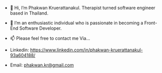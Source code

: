 - 👋 Hi, I’m Phakwan Kruerattanakul. Therapist turned software engineer based in Thailand.
- 🌱 I’m an enthusiastic individual who is passionate in becoming a Front-End Software Developer.

- 📫 Please feel free to contact me Via...
- Linkedin: https://www.linkedin.com/in/phakwan-kruerattanakul-93a604188/
- Email: phakwan.kr@gmail.com

<!---
phakwankr/phakwankr is a ✨ special ✨ repository because its `README.md` (this file) appears on your GitHub profile.
You can click the Preview link to take a look at your changes.
--->
